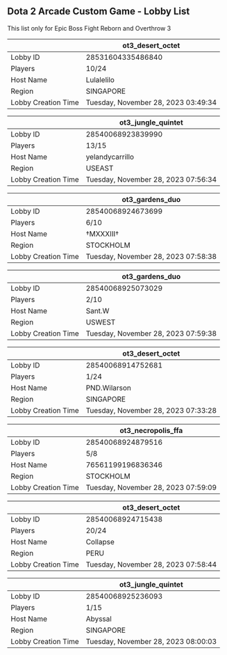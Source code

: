 ## Dota 2 Arcade Custom Game - Lobby List

This list only for Epic Boss Fight Reborn and Overthrow 3

|  | ot3_desert_octet |
| ------ | ------ |
| Lobby ID | 28531604335486840 |
| Players | 10/24 |
| Host Name | Lulalelilo |
| Region | SINGAPORE |
| Lobby Creation Time | Tuesday, November 28, 2023 03:49:34 |


|  | ot3_jungle_quintet |
| ------ | ------ |
| Lobby ID | 28540068923839990 |
| Players | 13/15 |
| Host Name | yelandycarrillo |
| Region | USEAST |
| Lobby Creation Time | Tuesday, November 28, 2023 07:56:34 |


|  | ot3_gardens_duo |
| ------ | ------ |
| Lobby ID | 28540068924673699 |
| Players | 6/10 |
| Host Name | †MXXXIII† |
| Region | STOCKHOLM |
| Lobby Creation Time | Tuesday, November 28, 2023 07:58:38 |


|  | ot3_gardens_duo |
| ------ | ------ |
| Lobby ID | 28540068925073029 |
| Players | 2/10 |
| Host Name | Sant.W |
| Region | USWEST |
| Lobby Creation Time | Tuesday, November 28, 2023 07:59:38 |


|  | ot3_desert_octet |
| ------ | ------ |
| Lobby ID | 28540068914752681 |
| Players | 1/24 |
| Host Name | PND.Wilarson |
| Region | SINGAPORE |
| Lobby Creation Time | Tuesday, November 28, 2023 07:33:28 |


|  | ot3_necropolis_ffa |
| ------ | ------ |
| Lobby ID | 28540068924879516 |
| Players | 5/8 |
| Host Name | 76561199196836346 |
| Region | STOCKHOLM |
| Lobby Creation Time | Tuesday, November 28, 2023 07:59:09 |


|  | ot3_desert_octet |
| ------ | ------ |
| Lobby ID | 28540068924715438 |
| Players | 20/24 |
| Host Name | Collapse |
| Region | PERU |
| Lobby Creation Time | Tuesday, November 28, 2023 07:58:44 |


|  | ot3_jungle_quintet |
| ------ | ------ |
| Lobby ID | 28540068925236093 |
| Players | 1/15 |
| Host Name | Abyssal |
| Region | SINGAPORE |
| Lobby Creation Time | Tuesday, November 28, 2023 08:00:03 |


